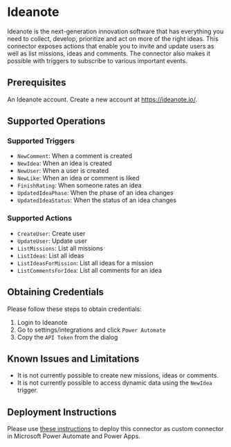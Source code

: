 # Ideanote
Ideanote is the next-generation innovation software that has everything you need to collect, develop, prioritize and act on more of the right ideas. This connector exposes actions that enable you to invite and update users as well as list missions, ideas and comments. The connector also makes it possible with triggers to subscribe to various important events.

## Prerequisites
An Ideanote account. Create a new account at https://ideanote.io/.

## Supported Operations

### Supported Triggers

* `NewComment`: When a comment is created
* `NewIdea`: When an idea is created
* `NewUser`: When a user is created
* `NewLike`: When an idea or comment is liked
* `FinishRating`: When someone rates an idea
* `UpdatedIdeaPhase`: When the phase of an idea changes
* `UpdatedIdeaStatus`: When the status of an idea changes

### Supported Actions

* `CreateUser`: Create user
* `UpdateUser`: Update user
* `ListMissions`: List all missions
* `ListIdeas`: List all ideas
* `ListIdeasForMission`: List all ideas for a mission
* `ListCommentsForIdea`: List all comments for an idea

## Obtaining Credentials
Please follow these steps to obtain credentials:

1. Login to Ideanote
2. Go to settings/integrations and click `Power Automate`
3. Copy the `API Token` from the dialog

## Known Issues and Limitations
- It is not currently possible to create new missions, ideas or comments.
- It is not currently possible to access dynamic data using the `NewIdea` trigger.

## Deployment Instructions
Please use [these instructions](https://docs.microsoft.com/en-us/connectors/custom-connectors/paconn-cli) to deploy this connector as custom connector in Microsoft Power Automate and Power Apps.
